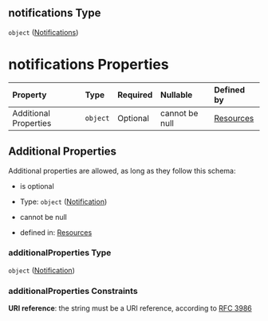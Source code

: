 ## notifications Type

`object` ([Notifications](resources-resources-properties-resources-properties-notifications.md))

# notifications Properties

| Property              | Type     | Required | Nullable       | Defined by                                                                                                                                     |
| :-------------------- | :------- | :------- | :------------- | :--------------------------------------------------------------------------------------------------------------------------------------------- |
| Additional Properties | `object` | Optional | cannot be null | [Resources](definitions-definitions-notification.md "#/resources/properties/Resources/properties/notifications/additionalProperties") |

## Additional Properties

Additional properties are allowed, as long as they follow this schema:



*   is optional

*   Type: `object` ([Notification](definitions-definitions-notification.md))

*   cannot be null

*   defined in: [Resources](definitions-definitions-notification.md "#/resources/properties/Resources/properties/notifications/additionalProperties")

### additionalProperties Type

`object` ([Notification](definitions-definitions-notification.md))

### additionalProperties Constraints

**URI reference**: the string must be a URI reference, according to [RFC 3986](https://tools.ietf.org/html/rfc3986 "check the specification")
